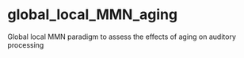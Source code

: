 # global_local_MMN_aging
Global local MMN paradigm to assess the effects of aging on auditory processing
